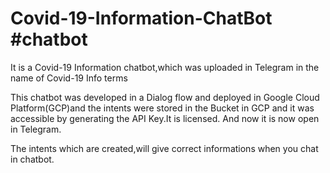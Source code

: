 # Covid-19-Information-ChatBot #chatbot
It is a Covid-19 Information chatbot,which was uploaded in Telegram in the name of Covid-19 Info terms

This chatbot was developed in a Dialog flow and deployed in Google Cloud Platform(GCP)and the intents were stored in the Bucket in GCP and it was accessible by generating the API Key.It is licensed. And now it is now open in Telegram.

The intents which are created,will give correct informations when you chat in chatbot.
